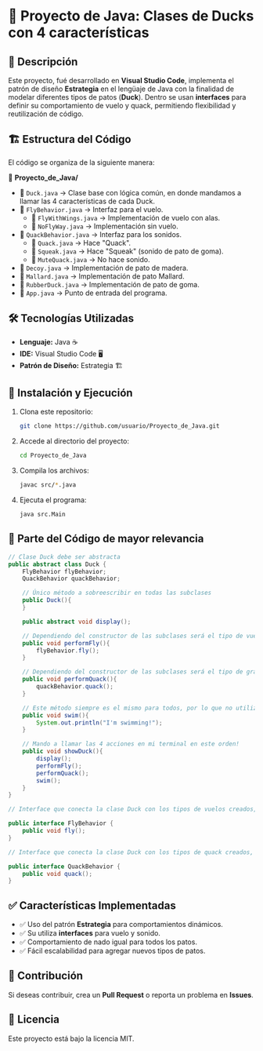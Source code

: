 # 🦆 Proyecto de Java: Clases de Ducks con 4 características

## 📌 Descripción
Este proyecto, fué desarrollado en **Visual Studio Code**, implementa el patrón de diseño **Estrategia** en el lengüaje de Java con la finalidad de modelar diferentes tipos de patos (**Duck**). Dentro se usan **interfaces** para definir su comportamiento de vuelo y quack, permitiendo flexibilidad y reutilización de código.

## 🏗️ Estructura del Código
El código se organiza de la siguiente manera:

📂 **Proyecto_de_Java/**
- 📄 `Duck.java` → Clase base con lógica común, en donde mandamos a llamar las 4 características de cada Duck.
- 📄 `FlyBehavior.java` → Interfaz para el vuelo.
  - 📄 `FlyWithWings.java` → Implementación de vuelo con alas.
  - 📄 `NoFlyWay.java` → Implementación sin vuelo.
- 📄 `QuackBehavior.java` → Interfaz para los sonidos.
  - 📄 `Quack.java` → Hace "Quack".
  - 📄 `Squeak.java` → Hace "Squeak" (sonido de pato de goma).
  - 📄 `MuteQuack.java` → No hace sonido.
- 📄 `Decoy.java` → Implementación de pato de madera.
- 📄 `Mallard.java` → Implementación de pato Mallard.
- 📄 `RubberDuck.java` → Implementación de pato de goma.
- 📄 `App.java` → Punto de entrada del programa.

## 🛠️ Tecnologías Utilizadas
- **Lenguaje:** Java ☕
- **IDE:** Visual Studio Code 🖥️
- **Patrón de Diseño:** Estrategia 🏗️

## 🚀 Instalación y Ejecución
1. Clona este repositorio:
   ```sh
   git clone https://github.com/usuario/Proyecto_de_Java.git
   ```
2. Accede al directorio del proyecto:
   ```sh
   cd Proyecto_de_Java
   ```
3. Compila los archivos:
   ```sh
   javac src/*.java
   ```
4. Ejecuta el programa:
   ```sh
   java src.Main
   ```

## 📄 Parte del Código de mayor relevancia
```java
// Clase Duck debe ser abstracta
public abstract class Duck {
    FlyBehavior flyBehavior;
    QuackBehavior quackBehavior;

    // Único método a sobreescribir en todas las subclases
    public Duck(){
    }

    public abstract void display();

    // Dependiendo del constructor de las subclases será el tipo de vuelo
    public void performFly(){
        flyBehavior.fly();
    }

    // Dependiendo del constructor de las subclases será el tipo de graznido
    public void performQuack(){
        quackBehavior.quack();
    }

    // Este método siempre es el mismo para todos, por lo que no utiliza una interface
    public void swim(){
        System.out.println("I'm swimming!");
    }

    // Mando a llamar las 4 acciones en mi terminal en este orden!
    public void showDuck(){
        display();
        performFly();
        performQuack();
        swim();
    } 
}

// Interface que conecta la clase Duck con los tipos de vuelos creados, en este caso tenemos 2 FlyNoWay & FlyWithWings

public interface FlyBehavior {
    public void fly();
}

// Interface que conecta la clase Duck con los tipos de quack creados, en este caso tenemos 3 Quack & Squeak & MuteQuack

public interface QuackBehavior {
    public void quack();
}

```

## ✅ Características Implementadas
- ✅ Uso del patrón **Estrategia** para comportamientos dinámicos.
- ✅ Su utiliza **interfaces** para vuelo y sonido.
- ✅ Comportamiento de nado igual para todos los patos.
- ✅ Fácil escalabilidad para agregar nuevos tipos de patos.

## 📌 Contribución
Si deseas contribuir, crea un **Pull Request** o reporta un problema en **Issues**.

## 📜 Licencia
Este proyecto está bajo la licencia MIT.

